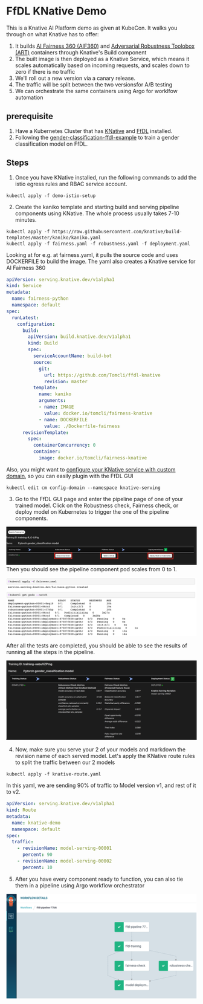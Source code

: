 # FfDL KNative Demo

This is a Knative AI Platform demo as given at KubeCon. It walks you through on what Knative has to
offer:

1. It builds [AI Fairness 360 (AIF360)](https://github.com/IBM/AIF360) and [Adversarial Robustness Toolobox (ART)]() containers through Knative's Build component 
2. The built image is then deployed as a Knative Service, which means it scales automatically based on incoming requests, and scales down to zero if there is no traffic
3. We'll roll out a new version via a canary release.
4. The traffic will be split between the two versionsfor A/B testing
5. We can orchestrate the same containers using Argo for worklfow automation

## prerequisite
1. Have a Kubernetes Cluster that has [KNative](https://github.com/knative/docs/blob/master/install/README.md) and [FfDL](https://github.com/IBM/FfDL) installed.
2. Following the [gender-classification-ffdl-example](gender-classification-ffdl-example) to train a gender classification model on FfDL.

## Steps
1. Once you have KNative installed, run the following commands to add the istio egress rules and RBAC service account.
```shell
kubectl apply -f demo-istio-setup
```

2. Create the kaniko template and starting build and serving pipeline components using KNative. The whole process usually takes 7-10 minutes.
```shell
kubectl apply -f https://raw.githubusercontent.com/knative/build-templates/master/kaniko/kaniko.yaml
kubectl apply -f fairness.yaml -f robustness.yaml -f deployment.yaml
```
Looking at for e.g. at fairness.yaml, it pulls the source code and uses DOCKERFILE to build the image. The yaml also creates a Knative service for AI Fairness 360

```yaml
apiVersion: serving.knative.dev/v1alpha1
kind: Service
metadata:
  name: fairness-python
  namespace: default
spec:
  runLatest:
    configuration:
      build:
        apiVersion: build.knative.dev/v1alpha1
        kind: Build
        spec:
          serviceAccountName: build-bot
          source:
            git:
              url: https://github.com/Tomcli/ffdl-knative
              revision: master
          template:
            name: kaniko
            arguments:
            - name: IMAGE
              value: docker.io/tomcli/fairness-knative
            - name: DOCKERFILE
              value: ./Dockerfile-fairness
      revisionTemplate:
        spec:
          containerConcurrency: 0
          container:
            image: docker.io/tomcli/fairness-knative
```

  Also, you might want to [configure your KNative service with custom domain](https://github.com/knative/docs/blob/master/serving/using-a-custom-domain.md), so you can easily plugin with the FfDL GUI
  ```shell
  kubectl edit cm config-domain --namespace knative-serving
  ```

3. Go to the FfDL GUI page and enter the pipeline page of one of your trained model. Click on the Robustness check, Fairness check, or deploy model on Kubernetes to trigger the one of the pipeline components.

  ![FFDL](archive/images/FFDL.png)
  Then you should see the pipeline component pod scales from 0 to 1. 

 ![watch](archive/images/watch.png)

  After all the tests are completed, you should be able to see the results of running all the steps in the pipeline.

  ![pipeline](archive/images/pipeline.png)

4. Now, make sure you serve your 2 of your models and markdown the revision name of each served model. Let's apply the KNative route rules to split the traffic between our 2 models
```shell
kubectl apply -f knative-route.yaml
```
In this yaml, we are sending 90% of traffic to Model version v1, and rest of it to v2.

```yaml
apiVersion: serving.knative.dev/v1alpha1
kind: Route
metadata:
  name: knative-demo
  namespace: default
spec:
  traffic:
    - revisionName: model-serving-00001
      percent: 90
    - revisionName: model-serving-00002
      percent: 10
```

5. After you have every component ready to function, you can also tie them in a pipeline using Argo workflow orchestrator

 ![argo](archive/images/argo.png)

